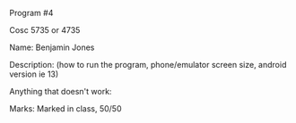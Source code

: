 Program #4

Cosc 5735 or 4735

Name: Benjamin Jones

Description: (how to run the program, phone/emulator screen size, android version ie 13)

Anything that doesn't work:

Marks:
Marked in class, 50/50